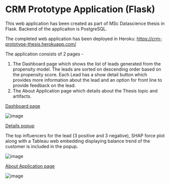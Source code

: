 # CRM Prototype Application (Flask)

This web application has been created as part of MSc Datascience thesis in Flask. Backend of the applicaiton is PostgreSQL. 

The completed web application has been deployed in Heroku: https://crm-prototype-thesis.herokuapp.com/

The application consists of 2 pages - 
1. The Dashboard page which shows the list of leads generated from the propensity model. The leads are sorted on descending order based on the propensity score. Each Lead has a show detail button which provides more information about the lead and an option for front line to provide feedback on the lead.
2. The About Application page which details about the Thesis topic and artifacts.

<ins>Dashboard page</ins>

![image](https://user-images.githubusercontent.com/95563854/194727608-be841c9d-8322-495b-b074-8b7e61689b3a.png)

<ins>Details popup</ins>

The top influencers for the lead (3 positive and 3 negative), SHAP force plot along with a Tableau web embedding displaying balance trend of the customer is included in the popup.

![image](https://user-images.githubusercontent.com/95563854/194727656-845e3339-254a-4402-9d59-2ecf316ac598.png)


<ins>About Application page</ins>

![image](https://user-images.githubusercontent.com/95563854/194727675-82e1aea6-4129-4845-bcc1-a9419aae4e0a.png)
